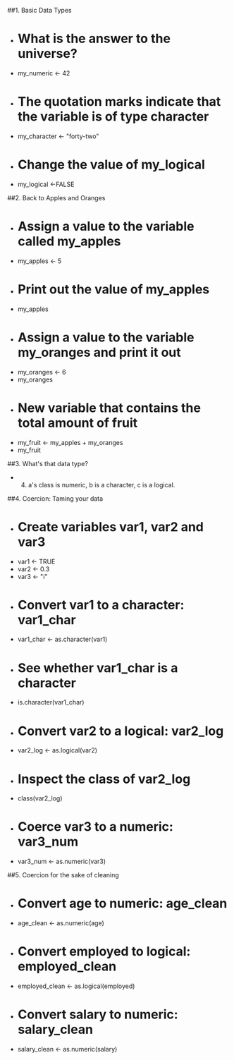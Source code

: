 ##1. Basic Data Types
* # What is the answer to the universe?
* my_numeric <- 42
* # The quotation marks indicate that the variable is of type character
* my_character <- "forty-two"
* # Change the value of my_logical
* my_logical <-FALSE

##2. Back to Apples and Oranges
* # Assign a value to the variable called my_apples
* my_apples <- 5 
* # Print out the value of my_apples
* my_apples       
* # Assign a value to the variable my_oranges and print it out
* my_oranges <- 6 
* my_oranges 
* # New variable that contains the total amount of fruit
* my_fruit <- my_apples + my_oranges 
* my_fruit

##3. What's that data type?
* 4. a's class is numeric, b is a character, c is a logical.

##4. Coercion: Taming your data
* # Create variables var1, var2 and var3
* var1 <- TRUE
* var2 <- 0.3
* var3 <- "i"
* # Convert var1 to a character: var1_char
* var1_char <- as.character(var1)
* # See whether var1_char is a character
* is.character(var1_char)
* # Convert var2 to a logical: var2_log
* var2_log <- as.logical(var2)
* # Inspect the class of var2_log
* class(var2_log)
* # Coerce var3 to a numeric: var3_num
* var3_num <- as.numeric(var3)

##5. Coercion for the sake of cleaning
* # Convert age to numeric: age_clean
* age_clean <- as.numeric(age)
* # Convert employed to logical: employed_clean
* employed_clean <- as.logical(employed)
* # Convert salary to numeric: salary_clean
* salary_clean <- as.numeric(salary) 


